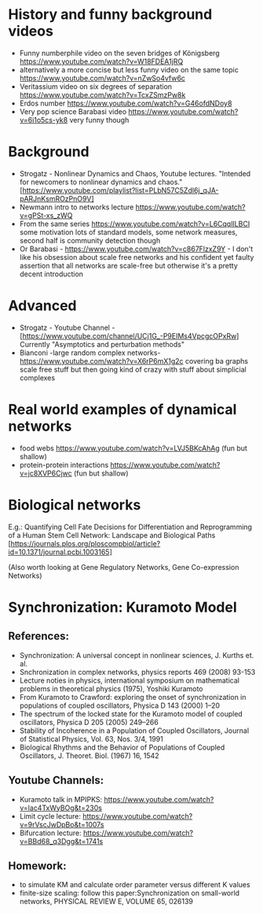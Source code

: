 # History and funny background videos
* Funny numberphile video on the seven bridges of Königsberg https://www.youtube.com/watch?v=W18FDEA1jRQ
* alternatively a more concise but less funny video on the same topic https://www.youtube.com/watch?v=nZwSo4vfw6c
* Veritassium video on six degrees of separation https://www.youtube.com/watch?v=TcxZSmzPw8k
* Erdos number https://www.youtube.com/watch?v=G46ofdNDoy8
* Very pop science Barabasi video https://www.youtube.com/watch?v=6i1o5cs-yk8 very funny though

# Background

* Strogatz - Nonlinear Dynamics and Chaos, Youtube lectures. "Intended for newcomers to nonlinear dynamics and chaos." [https://www.youtube.com/playlist?list=PLbN57C5Zdl6j_qJA-pARJnKsmROzPnO9V]
* Newmann intro to networks lecture https://www.youtube.com/watch?v=gPSt-xs_zWQ
* From the same series https://www.youtube.com/watch?v=L6CqqlILBCI some motivation lots of standard models, some network measures, second half is community detection though
* Or Barabasi - https://www.youtube.com/watch?v=c867FlzxZ9Y - I don't like his obsession about scale free networks and his confident yet faulty assertion that all networks are scale-free but otherwise it's a pretty decent introduction


# Advanced
* Strogatz - Youtube Channel -
  [https://www.youtube.com/channel/UCj1G_-P9EIMs4VpcgcOPxRw]
  Currently "Asymptotics and perturbation methods"
* Bianconi -large random complex networks- https://www.youtube.com/watch?v=X6rP6mX1g2c covering ba graphs scale free stuff but then going kind of crazy with stuff about simplicial complexes

# Real world examples of dynamical networks
* food webs https://www.youtube.com/watch?v=LVJ5BKcAhAg (fun but shallow)
* protein-protein interactions https://www.youtube.com/watch?v=jc8XVP6Cjwc (fun but shallow)

# Biological networks
E.g.:
Quantifying Cell Fate Decisions for Differentiation and Reprogramming of a Human Stem Cell Network:
Landscape and Biological Paths
[https://journals.plos.org/ploscompbiol/article?id=10.1371/journal.pcbi.1003165]

(Also worth looking at Gene Regulatory Networks, Gene Co-expression Networks)

# Synchronization: Kuramoto Model
## References:
- Synchronization: A universal concept in nonlinear sciences, J. Kurths et. al.
- Snchronization in complex networks, physics reports 469 (2008) 93-153
- Lecture noties in physics, international symposium on mathematical problems in theoretical physics (1975), Yoshiki Kuramoto 
- From Kuramoto to Crawford: exploring the onset of synchronization in populations of coupled oscillators, Physica D 143 (2000) 1–20
- The spectrum of the locked state for the Kuramoto model of coupled oscillators, Physica D 205 (2005) 249–266
- Stability of Incoherence in a Population of Coupled Oscillators, Journal of Statistical Physics, Vol. 63, Nos. 3/4, 1991
- Biological Rhythms and the Behavior of Populations of Coupled Oscillators, J. Theoret. Biol. (1967) 16, 1542
## Youtube Channels: 
- Kuramoto talk in MPIPKS: https://www.youtube.com/watch?v=lac4TxWyBOg&t=230s
- Limit cycle lecture: https://www.youtube.com/watch?v=9rVscJwDpBo&t=1007s
- Bifurcation lecture: https://www.youtube.com/watch?v=BBd68_q3Dgg&t=1741s
## Homework:
- to simulate KM and calculate order parameter versus different K values
- finite-size scaling: follow this paper:Synchronization on small-world networks, PHYSICAL REVIEW E, VOLUME 65, 026139
